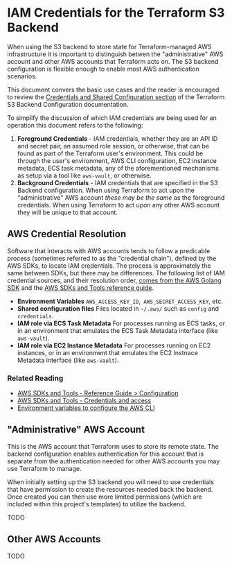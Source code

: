 # IAM Credentials for the Terraform S3 Backend

When using the S3 backend to store state for Terraform-managed AWS infrastructure it is important to distinguish betwen the "administrative" AWS account and other AWS accounts that Terraform acts on. The S3 backend configuration is flexible enough to enable most AWS authentication scenarios.

This document convers the basic use cases and the reader is encouraged to review the [Credentials and Shared Configuration section](https://developer.hashicorp.com/terraform/language/settings/backends/s3#credentials-and-shared-configuration) of the Terraform S3 Backend Configuration documentation.

To simplify the discussion of which IAM credentials are being used for an operation this document refers to the following:

1. **Foreground Credentials** - IAM credentials, whether they are an API ID and secret pair, an assumed role session, or otherwise, that can be found as part of the Terraform user's environment. This could be through the user's environment, AWS CLI configuration, EC2 instance metadata, ECS task metadata, any of the aforementioned mechanisms as setup via a tool like `aws-vault`, or otherwise.
2. **Background Credentials** - IAM credentials that are specified in the S3 Backend configuration. When using Terraform to act upon the "administrative" AWS account *these may be the same* as the foreground credentials. When using Terraform to act upon any other AWS account they will be unique to that account.

## AWS Credential Resolution

Software that interacts with AWS accounts tends to follow a predicable process (sometimes referred to as the "credential chain"), defined by the AWS SDKs, to locate IAM credentials. The process is approximately the same between SDKs, but there may be differences. The following list of IAM credential sources, and their resolution order, [comes from the AWS Golang SDK](https://aws.github.io/aws-sdk-go-v2/docs/configuring-sdk/#specifying-credentials) and the [AWS SDKs and Tools reference guide](https://docs.aws.amazon.com/sdkref/latest/guide/overview.html).

- **Environment Variables**
  `AWS_ACCESS_KEY_ID`,` AWS_SECRET_ACCESS_KEY`, etc.
- **Shared configuration files**
  Files located in `~/.aws/` such as `config` and `credentials`.
- **IAM role via ECS Task Metadata**
  For processes running as ECS tasks, or in an environment that emulates the ECS Task Metadata interface (like `aws-vault`).
- **IAM role via EC2 Instance Metadata**
  For processes running on EC2 instances, or in an environment that emulates the EC2 Instnace Metadata interface (like `aws-vault`).

### Related Reading

- [AWS SDKs and Tools - Reference Guide > Configuration](https://docs.aws.amazon.com/sdkref/latest/guide/creds-config-files.html)
- [AWS SDKs and Tools - Credentials and access](https://docs.aws.amazon.com/sdkref/latest/guide/access.html)
- [Environment variables to configure the AWS CLI](https://docs.aws.amazon.com/cli/latest/userguide/cli-configure-envvars.html)



## "Administrative" AWS Account

This is the AWS account that Terraform uses to store its remote state. The backend configuration enables authentication for this account that is separate from the authentication needed for other AWS accounts you may use Terraform to manage.

When initially setting up the S3 backend you will need to use credentials that have permission to create the resources needed back the backend. Once created you can then use more limited permissions (which are included within this project's templates) to utilize the backend.

TODO

## Other AWS Accounts

TODO
